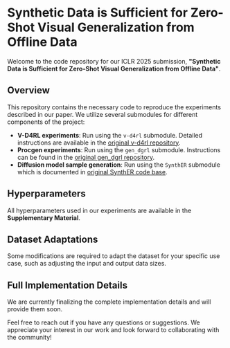 # Synthetic Data is Sufficient for Zero-Shot Visual Generalization from Offline Data

Welcome to the code repository for our ICLR 2025 submission, **"Synthetic Data is Sufficient for Zero-Shot Visual Generalization from Offline Data"**.

## Overview
This repository contains the necessary code to reproduce the experiments described in our paper. We utilize several submodules for different components of the project:

- **V-D4RL experiments**: Run using the `v-d4rl` submodule. Detailed instructions are available in the [original v-d4rl repository](https://github.com/conglu1997/v-d4rl).
- **Procgen experiments**: Run using the `gen_dgrl` submodule. Instructions can be found in the [original gen_dgrl repository](https://github.com/facebookresearch/gen_dgrl/tree/9fa7e3a314491f1659e561da13c04cf982cb9897).
- **Diffusion model sample generation**: Run using the `SynthER` submodule which is documented in [original SynthER code base](https://github.com/conglu1997/SynthER). 

## Hyperparameters
All hyperparameters used in our experiments are available in the **Supplementary Material**.

## Dataset Adaptations
Some modifications are required to adapt the dataset for your specific use case, such as adjusting the input and output data sizes.

## Full Implementation Details
We are currently finalizing the complete implementation details and will provide them soon.

Feel free to reach out if you have any questions or suggestions. We appreciate your interest in our work and look forward to collaborating with the community!
